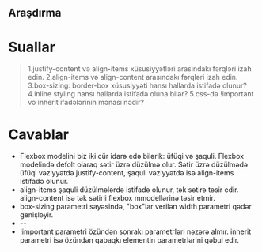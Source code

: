 ## Araşdırma

# Suallar

> 1.justify-content və align-items xüsusiyyətləri arasındakı fərqləri izah edin.
> 2.align-items və align-content arasındakı fərqləri izah edin.
> 3.box-sizing: border-box xüsusiyyəti hansı hallarda istifadə olunur?
> 4.inline styling hansı hallarda istifadə oluna bilər?
> 5.css-də !important və inherit ifadələrinin mənası nədir?

# Cavablar

* Flexbox modelini biz iki cür idarə edə bilərik: üfüqi və şaquli. Flexbox modelində defolt olaraq sətir üzrə düzülmə olur. Sətir üzrə düzülmədə üfüqi vəziyyətdə justify-content, şaquli vəziyyətdə isə align-items istifadə olunur.
* align-items şaquli düzülmələrdə istifadə olunur, tək sətirə təsir edir. align-content isə tək sətirli flexbox mmodellərinə təsir etmir.
* box-sizing parametri sayəsində, "box"lar verilən width parametri qədər genişləyir.
* --
* !important parametri özündən sonrakı parametrləri nəzərə almır. inherit parametri isə özündən qabaqkı elementin parametrlərini qəbul edir.